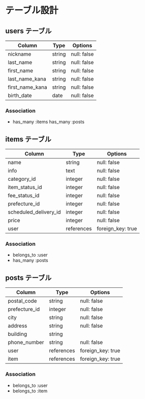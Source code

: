 # テーブル設計

## users テーブル

| Column           | Type   | Options     |
| ---------------- | ------ | ----------- |
| nickname         | string | null: false |
| last_name        | string | null: false |
| first_name       | string | null: false |
| last_name_kana   | string | null: false |
| first_name_kana  | string | null: false |
| birth_date       | date   | null: false |

### Association

- has_many :items
  has_many :posts


## items テーブル

| Column                | Type       | Options           |
| --------------------- | ---------- | ----------------- |
| name                  | string     | null: false       |
| info                  | text       | null: false       |
| category_id           | integer    | null: false       |
| item_status_id        | integer    | null: false       |
| fee_status_id         | integer    | null: false       |
| prefecture_id         | integer    | null: false       |
| scheduled_delivery_id | integer    | null: false       |
| price                 | integer    | null: false       |
| user                  | references | foreign_key: true |

### Association

- belongs_to :user
- has_many   :posts


## posts テーブル

| Column             | Type       | Options           |
| ------------------ | ---------- | ----------------- |
| postal_code        | string     | null: false       |
| prefecture_id      | integer    | null: false       |
| city               | string     | null: false       |
| address            | string     | null: false       |
| building           | string     |                   |
| phone_number       | string     | null: false       |
| user               | references | foreign_key: true |
| item               | references | foreign_key: true |

### Association

- belongs_to :user
- belongs_to :item
